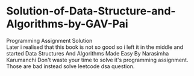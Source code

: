 # Solution-of-Data-Structure-and-Algorithms-by-GAV-Pai
Programming Assignment Solution</br>
Later i realised that this book is not so good so i left it in the middle and started 
Data Structures And Algorithms Made Easy By Narasimha Karumanchi
Don't waste your time to solve it's programming assignment. Those are bad instead solve leetcode dsa question.
